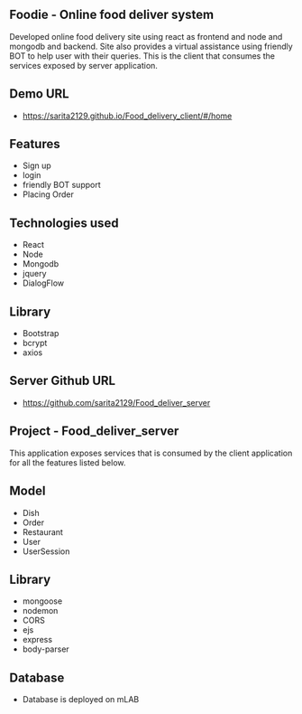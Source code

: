 ## Foodie - Online food deliver system

Developed online food delivery site using react as frontend and node and mongodb and backend.
Site also provides a virtual assistance using friendly BOT to help user with their queries.
This is the client that consumes the services exposed by server application.

## Demo URL

* https://sarita2129.github.io/Food_delivery_client/#/home

## Features

* Sign up
* login
* friendly BOT support
* Placing Order

## Technologies used

* React
* Node
* Mongodb
* jquery
* DialogFlow

## Library

* Bootstrap
* bcrypt
* axios

## Server Github URL

* https://github.com/sarita2129/Food_deliver_server

## Project - Food_deliver_server

This application exposes services that is consumed by the client application for all the features listed below.

## Model

* Dish
* Order
* Restaurant
* User
* UserSession

## Library

* mongoose
* nodemon
* CORS
* ejs
* express
* body-parser

## Database

* Database is deployed on mLAB
